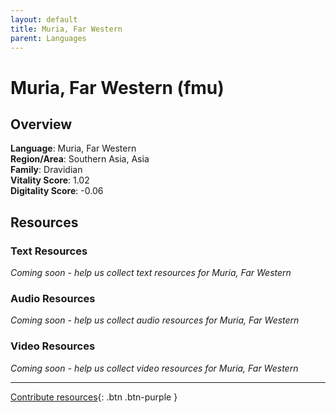 ```yaml
---
layout: default
title: Muria, Far Western
parent: Languages
---
```


# Muria, Far Western (fmu)

## Overview

**Language**: Muria, Far Western  
**Region/Area**: Southern Asia, Asia  
**Family**: Dravidian  
**Vitality Score**: 1.02  
**Digitality Score**: -0.06  

## Resources

### Text Resources
*Coming soon - help us collect text resources for Muria, Far Western*

### Audio Resources
*Coming soon - help us collect audio resources for Muria, Far Western*

### Video Resources
*Coming soon - help us collect video resources for Muria, Far Western*

---

[Contribute resources](https://fairtrain.github.io/){: .btn .btn-purple }

